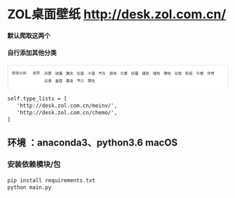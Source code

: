 # ZOL桌面壁纸 http://desk.zol.com.cn/

#### 默认爬取这两个
#### 自行添加其他分类
![alt text](/截图/分类.jpg "分类")
 ```
 self.type_lists = [
    'http://desk.zol.com.cn/meinv/',
    'http://desk.zol.com.cn/chemo/',
 ]
 ```
 ## 环境 ：anaconda3、python3.6 macOS
 ### 安装依赖模块/包
 ```
pip install requirements.txt
python main.py 
 ```
